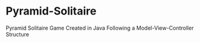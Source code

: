 # Pyramid-Solitaire
Pyramid Solitaire Game Created in Java Following a Model-View-Controller Structure
